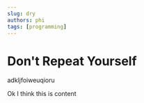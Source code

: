 ```yaml
---
slug: dry
authors: phi
tags: [programming]
---
```


# Don't Repeat Yourself

adkljfoiweuqioru

<!-- truncate -->

Ok I think this is content
